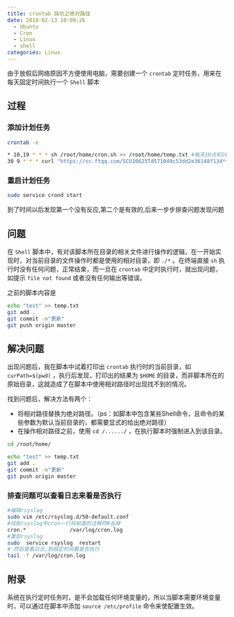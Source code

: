 ```yaml
---
title: crontab 踩坑之绝对路径
date: 2018-02-13 10:09:26
  - Ubuntu
  - Cron
  - Linux
  - shell
categories: Linux
---
```


由于放假后网络原因不方便使用电脑，需要创建一个 `crontab` 定时任务，用来在每天固定时间执行一个 `Shell` 脚本

<!--more-->

## 过程

### 添加计划任务

```bash
crontab -e

* 10,19 * * * sh /root/home/cron.sh >> /root/home/temp.txt #每天10点和19点执行一次,路径一定要是绝对路径
30 9 * * * curl "https://sc.ftqq.com/SCU10625Td571049c53dd2e36148f134*****44ef59855df9df77c.send?text=-~" # 每天九点半执行一次
```

### 重启计划任务

```bash
sudo service crond start
```

到了时间以后发现第一个没有反应,第二个是有效的,后来一步步排查问题发现问题

## 问题

在 `Shell` 脚本中，有对该脚本所在目录的相关文件进行操作的逻辑，在一开始实现时，对当前目录的文件操作时都是使用的相对目录，即 `./*` 。在终端直接 `sh` 执行时没有任何问题，正常结束，而一旦在 `crontab` 中定时执行时，就出现问题，如提示 `file not found` 或者没有任何输出等错误。


之前的脚本内容是

```bash
echo "test" >> temp.txt
git add .
git commit -m"更新"
git push origin master
```

## 解决问题

出现问题后，我在脚本中试着打印出 `crontab` 执行时的当前目录，如 `curPath=$(pwd)` ，执行后发现，打印出的结果为 `$HOME` 的目录，而非脚本所在的原始目录，这就造成了在脚本中使用相对路径时出现找不到的情况。

找到问题后，解决方法有两个：

- 将相对路径替换为绝对路径。（ps：如脚本中包含某些Shell命令，且命令的某些参数为默认当前目录的，都需要显式的给出绝对路径）
- 在操作相对路径之前，使用 `cd /....../` ，在执行脚本时强制进入到该目录。

```bash
cd /root/home/

echo "test" >> temp.txt
git add .
git commit -m"更新"
git push origin master
```

### 排查问题可以查看日志来看是否执行

```bash
#编辑rsyslog
sudo vim /etc/rsyslog.d/50-default.conf
#找到rsyslog中cron一行将前面的注释符#去掉
cron.*              /var/log/cron.log
#重启rsyslog
sudo  service rsyslog  restart
# 然后查看日志,到指定时间看是否执行
tail -f /var/log/cron.log
```

## 附录

系统在执行定时任务时，是不会加载任何环境变量的，所以当脚本需要环境变量时，可以通过在脚本中添加 `source /etc/profile` 命令来使配置生效。
